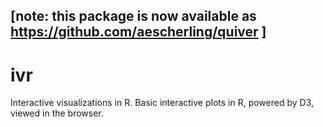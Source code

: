## [note: this package is now available as https://github.com/aescherling/quiver ]

# ivr
Interactive visualizations in R. Basic interactive plots in R, powered by D3, viewed in the browser.
